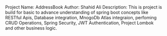 Project Name: AddressBook
Author: Shahid Ali
Description: This is project is build for basic to advance understanding of spring boot concepts like RESTful Apis, Database integration, MnogoDb Atlas integraion,
perfoming CRUD Operations, Spring Security, JWT Authentication, Project Lombok and other business logic.
